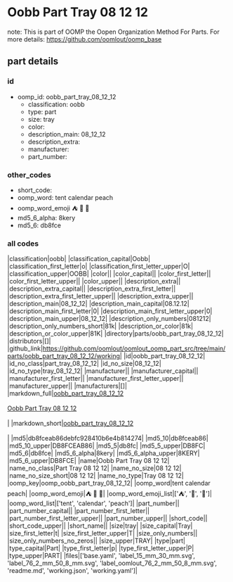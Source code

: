 # Oobb Part Tray 08 12 12  

note: This is part of OOMP the Oopen Organization Method For Parts. For more details: https://github.com/oomlout/oomp_base

##  part details





### id
* oomp_id: oobb_part_tray_08_12_12
  * classification: oobb
  * type: part
  * size: tray
  * color: 
  * description_main: 08_12_12
  * description_extra: 
  * manufacturer: 
  * part_number: 

### other_codes
* short_code: 
* oomp_word: tent calendar peach
* oomp_word_emoji :tent: :calendar: :peach:
* md5_6_alpha: 8kery
* md5_6: db8fce

### all codes 
|classification|oobb|
|classification_capital|Oobb|
|classification_first_letter|o|
|classification_first_letter_upper|O|
|classification_upper|OOBB|
|color||
|color_capital||
|color_first_letter||
|color_first_letter_upper||
|color_upper||
|description_extra||
|description_extra_capital||
|description_extra_first_letter||
|description_extra_first_letter_upper||
|description_extra_upper||
|description_main|08_12_12|
|description_main_capital|08.12.12|
|description_main_first_letter|0|
|description_main_first_letter_upper|0|
|description_main_upper|08_12_12|
|description_only_numbers|081212|
|description_only_numbers_short|81k|
|description_or_color|81k|
|description_or_color_upper|81K|
|directory|parts/oobb_part_tray_08_12_12|
|distributors|[]|
|github_link|https://github.com/oomlout/oomlout_oomp_part_src/tree/main/parts/oobb_part_tray_08_12_12/working|
|id|oobb_part_tray_08_12_12|
|id_no_class|part_tray_08_12_12|
|id_no_size|08_12_12|
|id_no_type|tray_08_12_12|
|manufacturer||
|manufacturer_capital||
|manufacturer_first_letter||
|manufacturer_first_letter_upper||
|manufacturer_upper||
|manufacturers|[]|
|markdown_full|[oobb_part_tray_08_12_12](https://github.com/oomlout/oomlout_oomp_part_src/tree/main/parts/oobb_part_tray_08_12_12/working)<br>[](https://github.com/oomlout/oomlout_oomp_part_src/tree/main/parts/oobb_part_tray_08_12_12/working)<br>[Oobb Part Tray 08 12 12](https://github.com/oomlout/oomlout_oomp_part_src/tree/main/parts/oobb_part_tray_08_12_12/working)<br><br>|
|markdown_short|[oobb_part_tray_08_12_12](https://github.com/oomlout/oomlout_oomp_part_src/tree/main/parts/oobb_part_tray_08_12_12/working)<br><br>|
|md5|db8fceab86debfc928410b6e4b814274|
|md5_10|db8fceab86|
|md5_10_upper|DB8FCEAB86|
|md5_5|db8fc|
|md5_5_upper|DB8FC|
|md5_6|db8fce|
|md5_6_alpha|8kery|
|md5_6_alpha_upper|8KERY|
|md5_6_upper|DB8FCE|
|name|Oobb Part Tray 08 12 12|
|name_no_class|Part Tray 08 12 12|
|name_no_size|08 12 12|
|name_no_size_short|08 12 12|
|name_no_type|Tray 08 12 12|
|oomp_key|oomp_oobb_part_tray_08_12_12|
|oomp_word|tent calendar peach|
|oomp_word_emoji|:tent: :calendar: :peach:|
|oomp_word_emoji_list|[':tent:', ':calendar:', ':peach:']|
|oomp_word_list|['tent', 'calendar', 'peach']|
|part_number||
|part_number_capital||
|part_number_first_letter||
|part_number_first_letter_upper||
|part_number_upper||
|short_code||
|short_code_upper||
|short_name||
|size|tray|
|size_capital|Tray|
|size_first_letter|t|
|size_first_letter_upper|T|
|size_only_numbers||
|size_only_numbers_no_zeros||
|size_upper|TRAY|
|type|part|
|type_capital|Part|
|type_first_letter|p|
|type_first_letter_upper|P|
|type_upper|PART|
|files|['base.yaml', 'label_15_mm_30_mm.svg', 'label_76_2_mm_50_8_mm.svg', 'label_oomlout_76_2_mm_50_8_mm.svg', 'readme.md', 'working.json', 'working.yaml']|
